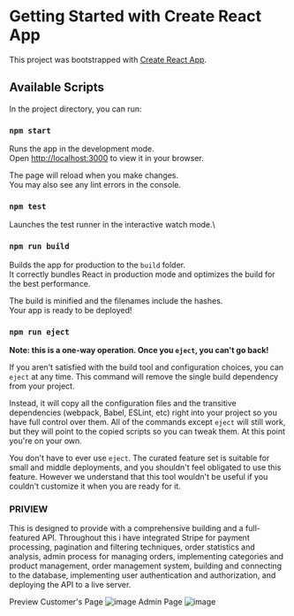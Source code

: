 # Getting Started with Create React App

This project was bootstrapped with [Create React App](https://github.com/facebook/create-react-app).

## Available Scripts

In the project directory, you can run:

### `npm start`

Runs the app in the development mode.\
Open [http://localhost:3000](http://localhost:3000) to view it in your browser.

The page will reload when you make changes.\
You may also see any lint errors in the console.

### `npm test`

Launches the test runner in the interactive watch mode.\


### `npm run build`

Builds the app for production to the `build` folder.\
It correctly bundles React in production mode and optimizes the build for the best performance.

The build is minified and the filenames include the hashes.\
Your app is ready to be deployed!

### `npm run eject`

**Note: this is a one-way operation. Once you `eject`, you can't go back!**

If you aren't satisfied with the build tool and configuration choices, you can `eject` at any time. This command will remove the single build dependency from your project.

Instead, it will copy all the configuration files and the transitive dependencies (webpack, Babel, ESLint, etc) right into your project so you have full control over them. All of the commands except `eject` will still work, but they will point to the copied scripts so you can tweak them. At this point you're on your own.

You don't have to ever use `eject`. The curated feature set is suitable for small and middle deployments, and you shouldn't feel obligated to use this feature. However we understand that this tool wouldn't be useful if you couldn't customize it when you are ready for it.

### PRIVIEW

This  is designed to provide with a comprehensive building and  a full-featured API. Throughout this i have integrated Stripe for payment processing, pagination and filtering techniques, order statistics and analysis, admin process for managing orders, implementing categories and product management, order management system, building and connecting to the database, implementing user authentication and authorization, and deploying the API to a live server.

Preview 
Customer's Page
![image](https://github.com/gaiusofeast/e-commerce-backend/assets/115517995/437990a9-fa68-4696-9eb5-56c8ad8eac3c)
Admin Page
![image](https://github.com/GAURAV-PRASHANT-SINHA/E-COMMERCE-FRONT-END/assets/165833706/09672ac8-c4be-49b6-86f3-3038c7600c0a)

